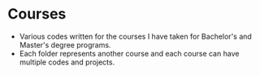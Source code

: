 # Courses

- Various codes written for the courses I have taken for Bachelor's and Master's degree programs.  
- Each folder represents another course and each course can have multiple codes and projects.
